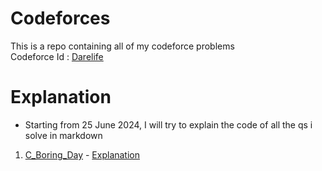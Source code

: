 # Codeforces
This is a repo containing all of my codeforce problems <br>
Codeforce Id : [Darelife](https://codeforces.com/profile/Darelife)


# Explanation
- Starting from 25 June 2024, I will try to explain the code of all the qs i solve in markdown

1. [C_Boring_Day](./Problems/C_Boring_Day.cpp) - [Explanation](./explanation/C_Boring_Day.md)